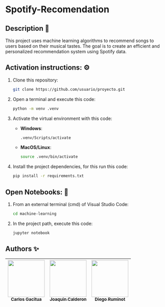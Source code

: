 # Spotify-Recomendation

## Description 📜
This project uses machine learning algorithms to recommend songs to users based on their musical tastes. The goal is to create an efficient and personalized recommendation system using Spotify data.

## Activation instructions: ⚙️

1) Clone this repository:
   ```bash
   git clone https://github.com/usuario/proyecto.git

2) Open a terminal and execute this code:
   ```bash
   python -m venv .venv
   
3) Activate the virtual environment with this code:

   - **Windows**:
     ```bash
     .venv/Scripts/activate
     ```

   - **MacOS/Linux**:
     ```bash
     source .venv/bin/activate
     ```

4) Install the project dependencies, for this run this code:
   ```bash
   pip install -r requirements.txt

## Open Notebooks: 📘

1) From an external terminal (cmd) of Visual Studio Code: 
   ```bash
   cd machine-learning

3) In the project path, execute this code:
   ```bash
   jupyter notebook

## Authors ✨
| [<img src="https://avatars.githubusercontent.com/u/66876225?v=4" width=115><br><sub>Carlos Gacitua</sub>](https://github.com/Cracklitrox) | [<img src="https://avatars.githubusercontent.com/u/106977595?s=96&v=4" width=115><br><sub>Joaquin Calderon</sub>](https://github.com/Joacalderonm) |  [<img src="https://avatars.githubusercontent.com/u/127873255?v=4" width=115><br><sub>Diego Ruminot</sub>](https://github.com/Diegood07) |
| :---: | :---: | :---: |
